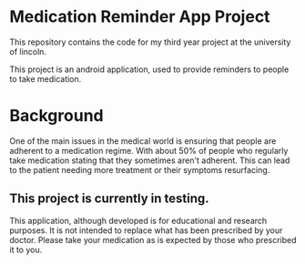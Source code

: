 # Medication Reminder App Project
This repository contains the code for my third year project at the university of lincoln.

This project is an android application, used to provide reminders to people to take medication.

# Background
One of the main issues in the medical world is ensuring that people are adherent to a medication regime. With about 50% of people who regularly take medication stating that they sometimes aren't adherent. This can lead to the patient needing more treatment or their symptoms resurfacing. 

## This project is currently in testing. 

This application, although developed is for educational and research purposes. It is not intended to replace what has been prescribed by your doctor. Please take your medication as is expected by those who prescribed it to you.
